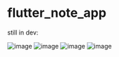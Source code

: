 # flutter_note_app

still in dev:


![image](https://user-images.githubusercontent.com/71566968/143306917-d1742ff2-cec3-421a-a94c-1e2b958a35ad.png)
![image](https://user-images.githubusercontent.com/71566968/143307234-beed2d9d-ef73-4315-9c1b-fa9428c75eb5.png)
![image](https://user-images.githubusercontent.com/71566968/143307047-122b48c7-5ce6-4ab8-9584-385d12cd9e42.png)
![image](https://user-images.githubusercontent.com/71566968/143307067-0b8a8a82-5a52-4cb9-8ff4-852f037a0c12.png)
